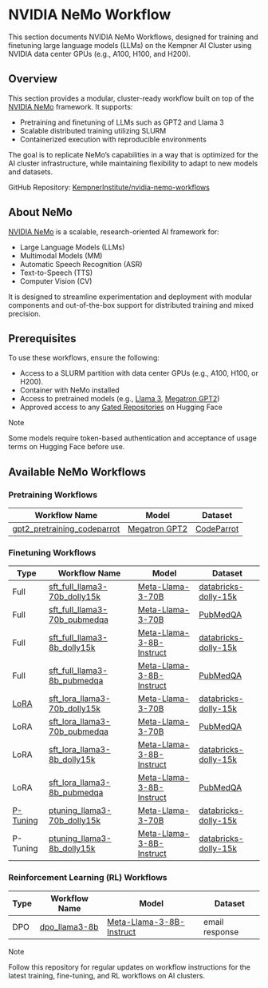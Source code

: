 # NVIDIA NeMo Workflow

This section documents NVIDIA NeMo Workflows, designed for training and finetuning large language models (LLMs) on the Kempner AI Cluster using NVIDIA data center GPUs (e.g., A100, H100, and H200).

## Overview

This section provides a modular, cluster-ready workflow built on top of the [NVIDIA NeMo](https://github.com/NVIDIA/NeMo) framework. It supports:

- Pretraining and finetuning of LLMs such as GPT2 and Llama 3
- Scalable distributed training utilizing SLURM
- Containerized execution with reproducible environments

The goal is to replicate NeMo’s capabilities in a way that is optimized for the AI cluster infrastructure, while maintaining flexibility to adapt to new models and datasets.

GitHub Repository: [KempnerInstitute/nvidia-nemo-workflows](https://github.com/KempnerInstitute/nvidia-nemo-workflows)

## About NeMo

[NVIDIA NeMo](https://docs.nvidia.com/nemo-framework/user-guide/latest/overview.html) is a scalable, research-oriented AI framework for:

- Large Language Models (LLMs)
- Multimodal Models (MM)
- Automatic Speech Recognition (ASR)
- Text-to-Speech (TTS)
- Computer Vision (CV)

It is designed to streamline experimentation and deployment with modular components and out-of-the-box support for distributed training and mixed precision.

## Prerequisites

To use these workflows, ensure the following:

- Access to a SLURM partition with data center GPUs (e.g., A100, H100, or H200).
- Container with NeMo installed
- Access to pretrained models (e.g., [Llama 3](https://huggingface.co/meta-llama), [Megatron GPT2](https://huggingface.co/nvidia/megatron-gpt2-345m))
- Approved access to any [Gated Repositories](https://huggingface.co/settings/gated-repos) on Hugging Face

> [!NOTE]  
> Some models require token-based authentication and acceptance of usage terms on Hugging Face before use.

## Available NeMo Workflows

### Pretraining Workflows

| Workflow Name                   | Model                                                              | Dataset     |
|--------------------------------|---------------------------------------------------------------------|-------------|
| [gpt2_pretraining_codeparrot](https://github.com/KempnerInstitute/nvidia-nemo-workflows/tree/main/pretraining/gpt2_pretraining_codeparrot) | [Megatron GPT2](https://huggingface.co/nvidia/megatron-gpt2-345m) | [CodeParrot](https://huggingface.co/codeparrot) |

### Finetuning Workflows

| Type     | Workflow Name  | Model       | Dataset   |
|----------|----------------|-------------|-----------|
| Full     | [sft_full_llama3-70b_dolly15k](https://github.com/KempnerInstitute/nvidia-nemo-workflows/tree/main/finetuning/full/sft_full_llama3-70b_dolly15k)   | [Meta-Llama-3-70B](https://huggingface.co/meta-llama/Meta-Llama-3-70B)  | [databricks-dolly-15k](https://huggingface.co/datasets/databricks/databricks-dolly-15k)  |
| Full     | [sft_full_llama3-70b_pubmedqa](https://github.com/KempnerInstitute/nvidia-nemo-workflows/tree/main/finetuning/full/sft_full_llama3-70b_pubmedqa)   | [Meta-Llama-3-70B](https://huggingface.co/meta-llama/Meta-Llama-3-70B)  | [PubMedQA](https://pubmedqa.github.io)  |
| Full     | [sft_full_llama3-8b_dolly15k](https://github.com/KempnerInstitute/nvidia-nemo-workflows/tree/main/finetuning/full/sft_full_llama3-8b_dolly15k)     | [Meta-Llama-3-8B-Instruct](https://huggingface.co/meta-llama/Meta-Llama-3-8B-Instruct)   | [databricks-dolly-15k](https://huggingface.co/datasets/databricks/databricks-dolly-15k)  |
| Full     | [sft_full_llama3-8b_pubmedqa](https://github.com/KempnerInstitute/nvidia-nemo-workflows/tree/main/finetuning/full/sft_full_llama3-8b_pubmedqa)     | [Meta-Llama-3-8B-Instruct](https://huggingface.co/meta-llama/Meta-Llama-3-8B-Instruct)  | [PubMedQA](https://pubmedqa.github.io)  |
| [LoRA](https://arxiv.org/abs/2106.09685)     | [sft_lora_llama3-70b_dolly15k](https://github.com/KempnerInstitute/nvidia-nemo-workflows/tree/main/finetuning/lora/sft_lora_llama3-70b_dolly15k)   | [Meta-Llama-3-70B](https://huggingface.co/meta-llama/Meta-Llama-3-70B)  | [databricks-dolly-15k](https://huggingface.co/datasets/databricks/databricks-dolly-15k)  |
| LoRA     | [sft_lora_llama3-70b_pubmedqa](https://github.com/KempnerInstitute/nvidia-nemo-workflows/tree/main/finetuning/lora/sft_lora_llama3-70b_pubmedqa)   | [Meta-Llama-3-70B](https://huggingface.co/meta-llama/Meta-Llama-3-70B)  | [PubMedQA](https://pubmedqa.github.io)  |
| LoRA     | [sft_lora_llama3-8b_dolly15k](https://github.com/KempnerInstitute/nvidia-nemo-workflows/tree/main/finetuning/lora/sft_lora_llama3-8b_dolly15k)     | [Meta-Llama-3-8B-Instruct](https://huggingface.co/meta-llama/Meta-Llama-3-8B-Instruct)   | [databricks-dolly-15k](https://huggingface.co/datasets/databricks/databricks-dolly-15k)  |
| LoRA     | [sft_lora_llama3-8b_pubmedqa](https://github.com/KempnerInstitute/nvidia-nemo-workflows/tree/main/finetuning/lora/sft_lora_llama3-8b_pubmedqa)     | [Meta-Llama-3-8B-Instruct](https://huggingface.co/meta-llama/Meta-Llama-3-8B-Instruct)   | [PubMedQA](https://pubmedqa.github.io)  |
| [P-Tuning](https://arxiv.org/abs/2103.10385) | [ptuning_llama3-70b_dolly15k](https://github.com/KempnerInstitute/nvidia-nemo-workflows/tree/main/finetuning/p-tuning/ptuning_llama3-70b_dolly15k) | [Meta-Llama-3-70B](https://huggingface.co/meta-llama/Meta-Llama-3-70B)  | [databricks-dolly-15k](https://huggingface.co/datasets/databricks/databricks-dolly-15k)  |
| P-Tuning | [ptuning_llama3-8b_dolly15k](https://github.com/KempnerInstitute/nvidia-nemo-workflows/tree/main/finetuning/p-tuning/ptuning_llama3-8b_dolly15k)   | [Meta-Llama-3-8B-Instruct](https://huggingface.co/meta-llama/Meta-Llama-3-8B-Instruct)   | [databricks-dolly-15k](https://huggingface.co/datasets/databricks/databricks-dolly-15k)  |

### Reinforcement Learning (RL) Workflows

| Type | Workflow Name | Model      | Dataset        |
|------|---------------|------------|----------------|
| DPO  | [dpo_llama3-8b](https://github.com/KempnerInstitute/nvidia-nemo-workflows/tree/main/RL/DPO/llama3-8b) | [Meta-Llama-3-8B-Instruct](https://huggingface.co/meta-llama/Meta-Llama-3-8B-Instruct) | email response |

> [!NOTE]
> Follow this repository for regular updates on workflow instructions for the latest training, fine-tuning, and RL workflows on AI clusters.
